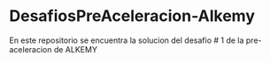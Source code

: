 # DesafiosPreAceleracion-Alkemy
 
En este repositorio se encuentra la solucion del desafio # 1 de la pre-aceleracion de ALKEMY
